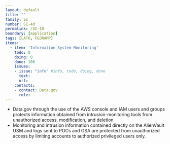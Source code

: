 ```yaml
---
layout: default
title: ""
family: SI
number: SI-4d
permalink: /SI-10
boundary: [application]
tags: [LATO, FEDRAMP]
items:
  - item: 'Information System Monitoring'
    todo: 0
    doing: 0
    done: 100   
    issues:
    - issue: "info" #info, todo, doing, done
      text:
      url:
    contacts:
    - contact: Data.gov
      role:
---
```

* Data.gov through the use of the AWS console and IAM users and groups protects information obtained from intrusion-monitoring tools from unauthorized access, modification, and deletion
* Monitoring and intrusion information contained directly on the AlienVault USM and logs sent to POCs and GSA are protected from unauthorized access by limiting accounts to authorized privileged users only.
